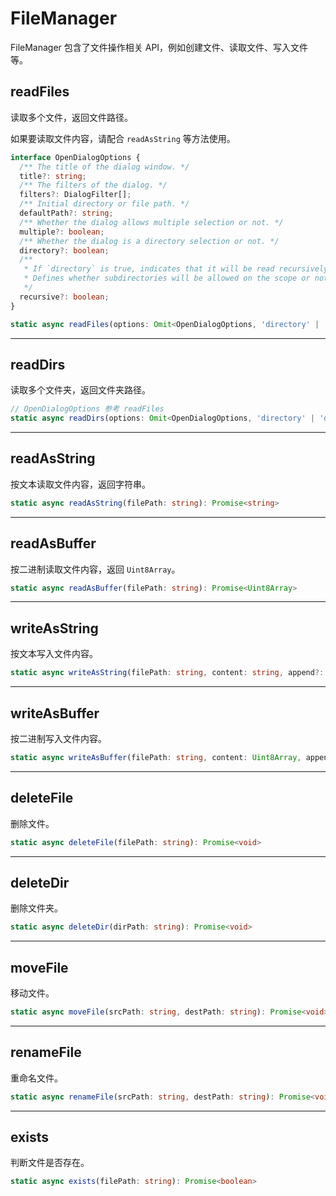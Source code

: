# FileManager
FileManager 包含了文件操作相关 API，例如创建文件、读取文件、写入文件等。

## readFiles
读取多个文件，返回文件路径。

如果要读取文件内容，请配合 `readAsString` 等方法使用。

```typescript
interface OpenDialogOptions {
  /** The title of the dialog window. */
  title?: string;
  /** The filters of the dialog. */
  filters?: DialogFilter[];
  /** Initial directory or file path. */
  defaultPath?: string;
  /** Whether the dialog allows multiple selection or not. */
  multiple?: boolean;
  /** Whether the dialog is a directory selection or not. */
  directory?: boolean;
  /**
   * If `directory` is true, indicates that it will be read recursively later.
   * Defines whether subdirectories will be allowed on the scope or not.
   */
  recursive?: boolean;
}

static async readFiles(options: Omit<OpenDialogOptions, 'directory' | 'defaultPath' | 'recursive' | 'multiple'>): Promise<string[] | null>
```

---

## readDirs
读取多个文件夹，返回文件夹路径。

```typescript
// OpenDialogOptions 参考 readFiles
static async readDirs(options: Omit<OpenDialogOptions, 'directory' | 'defaultPath' | 'multiple'>): Promise<string[] | null>
```

---

## readAsString
按文本读取文件内容，返回字符串。

```typescript
static async readAsString(filePath: string): Promise<string>
```

---

## readAsBuffer
按二进制读取文件内容，返回 `Uint8Array`。

```typescript
static async readAsBuffer(filePath: string): Promise<Uint8Array>
```

---

## writeAsString
按文本写入文件内容。

```typescript
static async writeAsString(filePath: string, content: string, append?: boolean): Promise<void>
```

---

## writeAsBuffer
按二进制写入文件内容。

```typescript
static async writeAsBuffer(filePath: string, content: Uint8Array, append?: boolean): Promise<void>
```

---

## deleteFile
删除文件。

```typescript
static async deleteFile(filePath: string): Promise<void>
```

---

## deleteDir
删除文件夹。

```typescript
static async deleteDir(dirPath: string): Promise<void>
```

---

## moveFile
移动文件。

```typescript
static async moveFile(srcPath: string, destPath: string): Promise<void>
```

---

## renameFile
重命名文件。

```typescript
static async renameFile(srcPath: string, destPath: string): Promise<void>
```

---

## exists
判断文件是否存在。

```typescript
static async exists(filePath: string): Promise<boolean>
```
